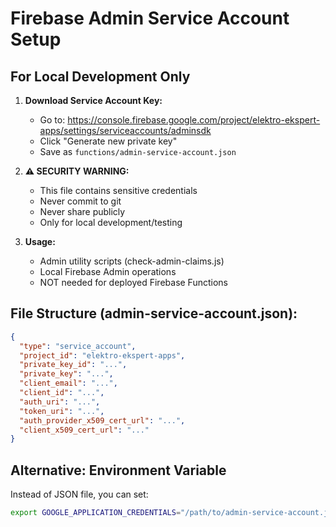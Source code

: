 # Firebase Admin Service Account Setup

## For Local Development Only

1. **Download Service Account Key:**
   - Go to: https://console.firebase.google.com/project/elektro-ekspert-apps/settings/serviceaccounts/adminsdk
   - Click "Generate new private key"
   - Save as `functions/admin-service-account.json`

2. **⚠️ SECURITY WARNING:**
   - This file contains sensitive credentials
   - Never commit to git
   - Never share publicly
   - Only for local development/testing

3. **Usage:**
   - Admin utility scripts (check-admin-claims.js)
   - Local Firebase Admin operations
   - NOT needed for deployed Firebase Functions

## File Structure (admin-service-account.json):

```json
{
  "type": "service_account",
  "project_id": "elektro-ekspert-apps",
  "private_key_id": "...",
  "private_key": "...",
  "client_email": "...",
  "client_id": "...",
  "auth_uri": "...",
  "token_uri": "...",
  "auth_provider_x509_cert_url": "...",
  "client_x509_cert_url": "..."
}
```

## Alternative: Environment Variable

Instead of JSON file, you can set:

```bash
export GOOGLE_APPLICATION_CREDENTIALS="/path/to/admin-service-account.json"
```
